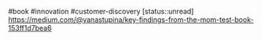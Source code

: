 #book #innovation #customer-discovery
[status::unread]
https://medium.com/@yanastupina/key-findings-from-the-mom-test-book-153ff1d7bea6